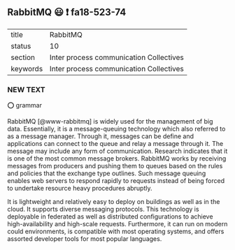 ## RabbitMQ   :smiley: :exclamation: fa18-523-74


|          |                                         |
| -------- | --------------------------------------- |
| title    | RabbitMQ                                | 
| status   | 10                                      |
| section  | Inter process communication Collectives |
| keywords | Inter process communication Collectives |

### NEW TEXT

:o: grammar

RabbitMQ [@www-rabbitmq] is widely used for the management of big data. Essentially,
it is a message-queuing technology which also referred to as a message
manager. Through it, messages can be define and applications can
connect to the queue and relay a message through it. The message may
include any form of communication. Research indicates that it is one
of the most common message brokers. RabbitMQ works by receiving
messages from producers and pushing them to queues based on the rules
and policies that the exchange type outlines. Such message queuing
enables web servers to respond rapidly to requests instead of being
forced to undertake resource heavy procedures abruptly.


It is lightweight and
relatively easy to deploy on buildings as well as in the cloud. It
supports diverse messaging protocols. This technology is deployable in
federated as well as distributed configurations to achieve
high-availability and high-scale requests. Furthermore, it can run on
modern could environments, is compatible with most operating systems,
and offers assorted developer tools for most popular languages. 



